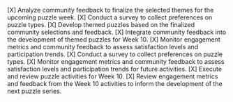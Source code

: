 [X] Analyze community feedback to finalize the selected themes for the upcoming puzzle week.
[X] Conduct a survey to collect preferences on puzzle types.
[X] Develop themed puzzles based on the finalized community selections and feedback.
[X] Integrate community feedback into the development of themed puzzles for Week 10.
[X] Monitor engagement metrics and community feedback to assess satisfaction levels and participation trends.
[X] Conduct a survey to collect preferences on puzzle types.
[X] Monitor engagement metrics and community feedback to assess satisfaction levels and participation trends for future activities.
[X] Execute and review puzzle activities for Week 10.
[X] Review engagement metrics and feedback from the Week 10 activities to inform the development of the next puzzle series.